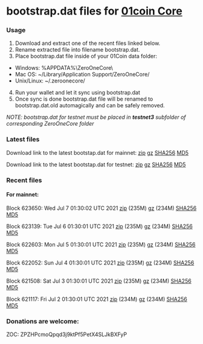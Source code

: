 # bootstrap.dat files for [01coin Core](https://01coin.io)

### Usage

1. Download and extract one of the recent files linked below.
2. Rename extracted file into filename bootstrap.dat.
3. Place bootstrap.dat file inside of your 01Coin data folder:
 - Windows: %APPDATA%\ZeroOneCore\
 - Mac OS: ~/Library/Application Support/ZeroOneCore/
 - Unix/Linux: ~/.zeroonecore/
4. Run your wallet and let it sync using bootstrap.dat
5. Once sync is done bootstrap.dat file will be renamed to bootstrap.dat.old automagically and can be safely removed.

_NOTE: bootstrap.dat for testnet must be placed in **testnet3** subfolder of corresponding ZeroOneCore folder_

### Latest files
Download link to the latest bootstap.dat for mainnet: [zip](https://files.01coin.io/mainnet/bootstrap.dat.zip) [gz](https://files.01coin.io/mainnet/bootstrap.dat.tar.gz) [SHA256](https://files.01coin.io/mainnet/sha256.txt) [MD5](https://files.01coin.io/mainnet/md5.txt)

Download link to the latest bootstap.dat for testnet: [zip](https://files.01coin.io/testnet/bootstrap.dat.zip) [gz](https://files.01coin.io/testnet/bootstrap.dat.tar.gz) [SHA256](https://files.01coin.io/testnet/sha256.txt) [MD5](https://files.01coin.io/testnet/md5.txt)

### Recent files

#### For mainnet:

Block 623650: Wed Jul  7 01:30:02 UTC 2021 [zip](https://files.01coin.io/mainnet/2021-07-07/bootstrap.dat.zip) (235M) [gz](https://files.01coin.io/mainnet/2021-07-07/bootstrap.dat.tar.gz) (234M) [SHA256](https://files.01coin.io/mainnet/2021-07-07/sha256.txt) [MD5](https://files.01coin.io/mainnet/2021-07-07/md5.txt)

Block 623139: Tue Jul  6 01:30:01 UTC 2021 [zip](https://files.01coin.io/mainnet/2021-07-06/bootstrap.dat.zip) (235M) [gz](https://files.01coin.io/mainnet/2021-07-06/bootstrap.dat.tar.gz) (234M) [SHA256](https://files.01coin.io/mainnet/2021-07-06/sha256.txt) [MD5](https://files.01coin.io/mainnet/2021-07-06/md5.txt)

Block 622603: Mon Jul  5 01:30:01 UTC 2021 [zip](https://files.01coin.io/mainnet/2021-07-05/bootstrap.dat.zip) (235M) [gz](https://files.01coin.io/mainnet/2021-07-05/bootstrap.dat.tar.gz) (234M) [SHA256](https://files.01coin.io/mainnet/2021-07-05/sha256.txt) [MD5](https://files.01coin.io/mainnet/2021-07-05/md5.txt)

Block 622052: Sun Jul  4 01:30:01 UTC 2021 [zip](https://files.01coin.io/mainnet/2021-07-04/bootstrap.dat.zip) (235M) [gz](https://files.01coin.io/mainnet/2021-07-04/bootstrap.dat.tar.gz) (234M) [SHA256](https://files.01coin.io/mainnet/2021-07-04/sha256.txt) [MD5](https://files.01coin.io/mainnet/2021-07-04/md5.txt)

Block 621508: Sat Jul  3 01:30:01 UTC 2021 [zip](https://files.01coin.io/mainnet/2021-07-03/bootstrap.dat.zip) (235M) [gz](https://files.01coin.io/mainnet/2021-07-03/bootstrap.dat.tar.gz) (234M) [SHA256](https://files.01coin.io/mainnet/2021-07-03/sha256.txt) [MD5](https://files.01coin.io/mainnet/2021-07-03/md5.txt)

Block 621117: Fri Jul  2 01:30:01 UTC 2021 [zip](https://files.01coin.io/mainnet/2021-07-02/bootstrap.dat.zip) (234M) [gz](https://files.01coin.io/mainnet/2021-07-02/bootstrap.dat.tar.gz) (234M) [SHA256](https://files.01coin.io/mainnet/2021-07-02/sha256.txt) [MD5](https://files.01coin.io/mainnet/2021-07-02/md5.txt)


### Donations are welcome:

ZOC: ZPZHPcmoQpqd3j9ktPf5PetX4SLJkBXFyP
